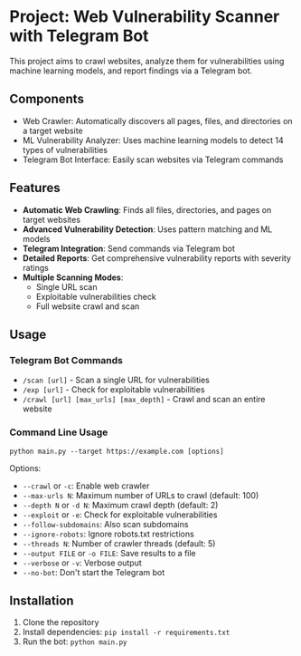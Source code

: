 # Project: Web Vulnerability Scanner with Telegram Bot

This project aims to crawl websites, analyze them for vulnerabilities using machine learning models, and report findings via a Telegram bot.

## Components
- Web Crawler: Automatically discovers all pages, files, and directories on a target website
- ML Vulnerability Analyzer: Uses machine learning models to detect 14 types of vulnerabilities
- Telegram Bot Interface: Easily scan websites via Telegram commands

## Features

- **Automatic Web Crawling**: Finds all files, directories, and pages on target websites
- **Advanced Vulnerability Detection**: Uses pattern matching and ML models
- **Telegram Integration**: Send commands via Telegram bot
- **Detailed Reports**: Get comprehensive vulnerability reports with severity ratings
- **Multiple Scanning Modes**:
  - Single URL scan
  - Exploitable vulnerabilities check
  - Full website crawl and scan

## Usage

### Telegram Bot Commands

- `/scan [url]` - Scan a single URL for vulnerabilities
- `/exp [url]` - Check for exploitable vulnerabilities
- `/crawl [url] [max_urls] [max_depth]` - Crawl and scan an entire website

### Command Line Usage

```
python main.py --target https://example.com [options]
```

Options:
- `--crawl` or `-c`: Enable web crawler
- `--max-urls N`: Maximum number of URLs to crawl (default: 100)
- `--depth N` or `-d N`: Maximum crawl depth (default: 2)
- `--exploit` or `-e`: Check for exploitable vulnerabilities
- `--follow-subdomains`: Also scan subdomains
- `--ignore-robots`: Ignore robots.txt restrictions
- `--threads N`: Number of crawler threads (default: 5)
- `--output FILE` or `-o FILE`: Save results to a file
- `--verbose` or `-v`: Verbose output
- `--no-bot`: Don't start the Telegram bot

## Installation

1. Clone the repository
2. Install dependencies: `pip install -r requirements.txt`
3. Run the bot: `python main.py` 